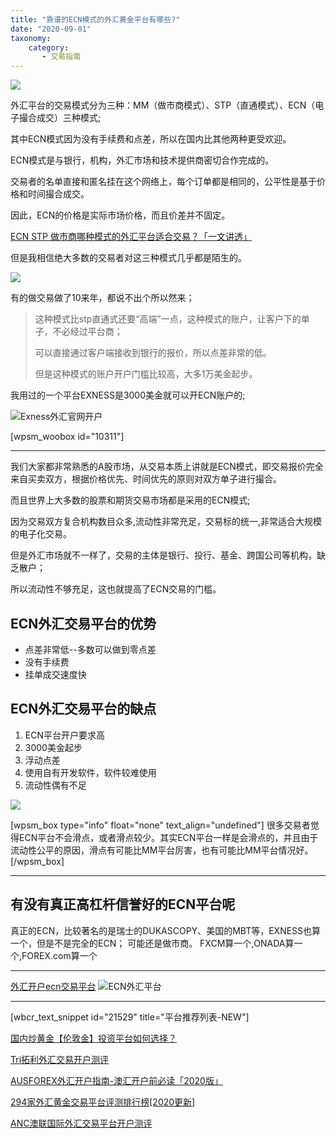 ```yaml
---
title: "靠谱的ECN模式的外汇黄金平台有哪些?"
date: "2020-09-01"
taxonomy:
    category: 
       - 交易指南
---
```


![](https://cdn.fendou.la/welaowei8/2021/06/NAGA.svg)

外汇平台的交易模式分为三种：MM（做市商模式）、STP（直通模式）、ECN（电子撮合成交）三种模式;

其中ECN模式因为没有手续费和点差，所以在国内比其他两种更受欢迎。

ECN模式是与银行，机构，外汇市场和技术提供商密切合作完成的。

交易者的名单直接和匿名挂在这个网络上，每个订单都是相同的，公平性是基于价格和时间撮合成交。

因此，ECN的价格是实际市场价格，而且价差并不固定。

[ECN STP 做市商哪种模式的外汇平台适合交易？「一文讲透」](https://we.laowei8.com/question/ecn-stp-marketmaker)

但是我相信绝大多数的交易者对这三种模式几乎都是陌生的。

![](https://we.laowei8.com/wp-content/uploads/2020/09/0d446440529005b89031c009221fa802-9.png)

有的做交易做了10来年，都说不出个所以然来；

> 这种模式比stp直通式还要“高端”一点，这种模式的账户，让客户下的单子，不必经过平台商；
> 
> 可以直接通过客户端接收到银行的报价，所以点差非常的低。
> 
> 但是这种模式的账户开户门槛比较高，大多1万美金起步。

我用过的一个平台EXNESS是3000美金就可以开ECN账户的;

![Exness外汇官网开户](https://cdn.fendou.la/welaowei8/2019/01/Exness.svg)

\[wpsm\_woobox id="10311"\]

* * *

我们大家都非常熟悉的A股市场，从交易本质上讲就是ECN模式，即交易报价完全来自买卖双方，根据价格优先、时间优先的原则对双方单子进行撮合。

而且世界上大多数的股票和期货交易市场都是采用的ECN模式;

因为交易双方复合机构数目众多,流动性非常充足，交易标的统一,非常适合大规模的电子化交易。

但是外汇市场就不一样了，交易的主体是银行、投行、基金、跨国公司等机构，缺乏散户；

所以流动性不够充足，这也就提高了ECN交易的门槛。

## ECN外汇交易平台的优势

- 点差非常低--多数可以做到零点差
- 没有手续费
- 挂单成交速度快

## ECN外汇交易平台的缺点

1. ECN平台开户要求高
2. 3000美金起步
3. 浮动点差
4. 使用自有开发软件，软件较难使用
5. 流动性偶有不足

![](https://we.laowei8.com/wp-content/uploads/2020/09/918734dcd9f03348d568a4ad836ec298-6.png)

\[wpsm\_box type="info" float="none" text\_align="undefined"\] 很多交易者觉得ECN平台不会滑点，或者滑点较少。其实ECN平台一样是会滑点的，并且由于流动性公平的原因，滑点有可能比MM平台厉害，也有可能比MM平台情况好。 \[/wpsm\_box\]

* * *

## 有没有真正高杠杆信誉好的ECN平台呢

真正的ECN，比较著名的是瑞士的DUKASCOPY、美国的MBT等，EXNESS也算一个，但是不是完全的ECN；
可能还是做市商。
FXCM算一个,ONADA算一个,FOREX.com算一个

* * *

[外汇开户ecn交易平台](https://we.laowei8.com/brand/ecn)
![ECN外汇平台](https://we.laowei8.com/wp-content/uploads/2020/09/80b68a26e09fcfe2ea41ff8243743ec8-2.jpg)

* * *

\[wbcr\_text\_snippet id="21529" title="平台推荐列表-NEW"\]

[国内炒黄金【伦敦金】投资平台如何选择？](https://we.laowei8.com/xauusd-trade.html)

[Tri拓利外汇交易开户测评](https://we.laowei8.com/tri-reviews.html)

[AUSFOREX外汇开户指南-澳汇开户前必读「2020版」](https://we.laowei8.com/ausforex-review.html)

[294家外汇黄金交易平台评测排行榜\[2020更新\]](https://we.laowei8.com/294-forex-rank.html)

[ANC澳联国际外汇交易平台开户测评](https://we.laowei8.com/anc-reviews.html)
